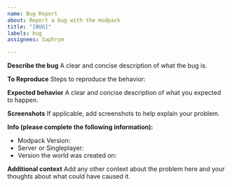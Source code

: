```yaml
---
name: Bug Report
about: Report a bug with the modpack
title: "[BUG]"
labels: bug
assignees: Saphrym

---
```


**Describe the bug**
A clear and concise description of what the bug is.

**To Reproduce**
Steps to reproduce the behavior:

**Expected behavior**
A clear and concise description of what you expected to happen.

**Screenshots**
If applicable, add screenshots to help explain your problem.

**Info (please complete the following information):**
 - Modpack Version: 
 - Server or Singleplayer:
 - Version the world was created on:

**Additional context**
Add any other context about the problem here and your thoughts about what could have caused it.
